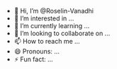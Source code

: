 - 👋 Hi, I’m @Roselin-Vanadhi
- 👀 I’m interested in ...
- 🌱 I’m currently learning ...
- 💞️ I’m looking to collaborate on ...
- 📫 How to reach me ...
- 😄 Pronouns: ...
- ⚡ Fun fact: ...

<!---
Roselin-Vanadhi/Roselin-Vanadhi is a ✨ special ✨ repository because its `README.md` (this file) appears on your GitHub profile.
You can click the Preview link to take a look at your changes.
--->

